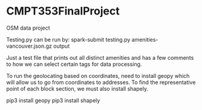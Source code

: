 # CMPT353FinalProject

OSM data project

Testing.py can be run by: spark-submit testing.py amenities-vancouver.json.gz output

Just a test file that prints out all distinct amenities and has a few comments to how we can select certain tags for data processing.

To run the geolocating based on coordinates, need to install geopy which will allow us to go from coordinates to addresses. To find the representative point of each block section, we must also install shapely.

pip3 install geopy
pip3 install shapely
